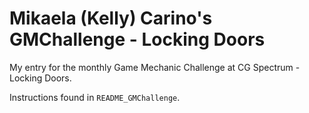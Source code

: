 # Mikaela (Kelly) Carino's GMChallenge - Locking Doors
My entry for the monthly Game Mechanic Challenge at CG Spectrum - Locking Doors.

Instructions found in `README_GMChallenge`.

